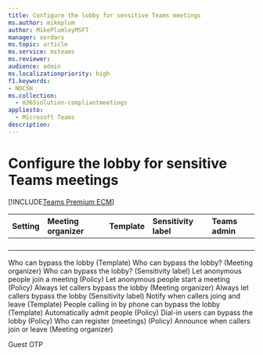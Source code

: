```yaml
---
title: Configure the lobby for sensitive Teams meetings
ms.author: mikeplum
author: MikePlumleyMSFT
manager: serdars
ms.topic: article
ms.service: msteams
ms.reviewer: 
audience: admin
ms.localizationpriority: high
f1.keywords:
- NOCSH
ms.collection: 
  - m365solution-compliantmeetings
appliesto: 
  - Microsoft Teams
description: 
---
```


# Configure the lobby for sensitive Teams meetings

[!INCLUDE[Teams Premium ECM](includes/teams-premium-ecm.md)]



|Setting|Meeting organizer|Template|Sensitivity label|Teams admin|
|:------|:----------------|:-------|:----------------|:----------|
||||||
||||||
||||||
||||||



Who can bypass the lobby (Template)
Who can bypass the lobby? (Meeting organizer)
Who can bypass the lobby? (Sensitivity label)
Let anonymous people join a meeting (Policy)
Let anonymous people start a meeting (Policy)
Always let callers bypass the lobby (Meeting organizer)
Always let callers bypass the lobby (Sensitivity label)
Notify when callers joing and leave (Template)
People calling in by phone can bypass the lobby (Template)
Automatically admit people (Policy)
Dial-in users can bypass the lobby (Policy)
Who can register (meetings) (Policy)
Announce when callers join or leave (Meeting organizer)


Guest OTP